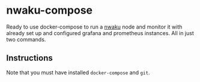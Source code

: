 # nwaku-compose

Ready to use docker-compose to run a [nwaku](https://github.com/waku-org/nwaku) node and monitor it with already set up and configured grafana and prometheus instances. All in just two commands.

## Instructions

Note that you must have installed `docker-compose` and `git`.

